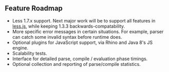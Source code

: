 
## Feature Roadmap

 * Less 1.7.x support.  Next major work will be to support all features in
   [less.js][lessjs], while keeping 1.3.3 backwards-compatability.
 * More specific error messages in certain situations.  For example, parser
   can catch some invalid syntax before runtime does.
 * Optional plugins for JavaScript support, via Rhino and Java 8's JS engine.
 * Scalability tests.
 * Interface for detailed parse, compile / evaluation phase timings.
 * Optional collection and reporting of parse/compile statistics.


[lessjs]: http://lesscss.org/ "Less.js"


